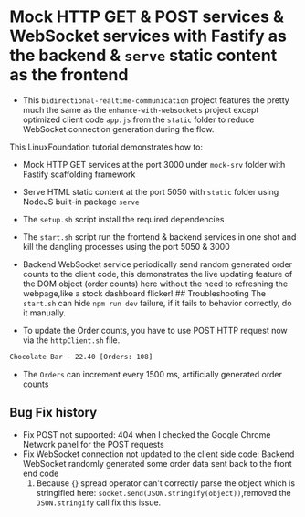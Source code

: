 # Mock HTTP GET & POST services & WebSocket services with Fastify as the backend & `serve` static content as the frontend

- This `bidirectional-realtime-communication` project features the pretty much the same as the `enhance-with-websockets` project
  except optimized client code `app.js` from the `static` folder to reduce WebSocket connection generation during the flow.

This LinuxFoundation tutorial demonstrates how to:

- Mock HTTP GET services at the port 3000 under `mock-srv` folder with Fastify scaffolding framework
- Serve HTML static content at the port 5050 with `static` folder using NodeJS built-in package `serve`
- The `setup.sh` script install the required dependencies
- The `start.sh` script run the frontend & backend services in one shot and kill the dangling processes using the port 5050 & 3000
- Backend WebSocket service periodically send random generated order counts to the client code, this demonstrates the live updating feature of the DOM object (order counts) here without the need to refreshing the webpage,like a stock dashboard flicker! ## Troubleshooting
  The `start.sh` can hide `npm run dev` failure, if it fails to behavior correctly, do it manually.

- To update the Order counts, you have to use POST HTTP request now via the `httpClient.sh` file.

```html
Chocolate Bar - 22.40 [Orders: 108]
```

- The `Orders` can increment every 1500 ms, artificially generated order counts

## Bug Fix history

- Fix POST not supported: 404 when I checked the Google Chrome Network panel for the POST requests
- Fix WebSocket connection not updated to the client side code: Backend WebSocket randomly generated some order data sent back to the front end code
  1. Because {} spread operator can't correctly parse the object which is stringified here: `socket.send(JSON.stringify(object))`,removed the `JSON.stringify` call fix this issue.

